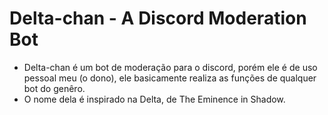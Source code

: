 # Delta-chan - A Discord Moderation Bot

- Delta-chan é um bot de moderação para o discord, porém ele é de uso pessoal meu (o dono), ele basicamente realiza as funções de qualquer bot do genêro.
- O nome dela é inspirado na Delta, de The Eminence in Shadow.
